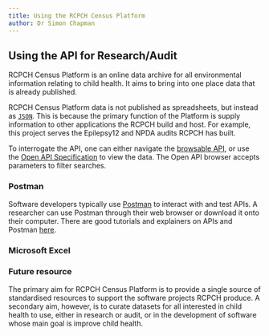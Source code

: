 ```yaml
---
title: Using the RCPCH Census Platform
author: Dr Simon Chapman
---
```


## Using the API for Research/Audit

RCPCH Census Platform is an online data archive for all environmental information relating to child health. It aims to bring into one place data that is already published.

RCPCH Census Platform data is not published as spreadsheets, but instead as [`JSON`](https://www.json.org/json-en.html). This is because the primary function of the Platform is supply information to other applications the RCPCH build and host. For example, this project serves the Epilepsy12 and NPDA audits RCPCH has built.

To interrogate the API, one can either navigate the [browsable API](url), or use the [Open API Specification](url) to view the data. The Open API browser accepts parameters to filter searches.

### Postman

Software developers typically use [Postman](https://www.postman.com/) to interact with and test APIs. A researcher can use Postman through their web browser or download it onto their computer. There are good tutorials and explainers on APIs and Postman [here](https://learning.postman.com/docs/getting-started/overview/).

### Microsoft Excel

<!-- This bit needs doing: TBH I don't know have to get Excel to talk to a JSON API, and guess that involves writing some visual basic. -->

### Future resource

The primary aim for RCPCH Census Platform is to provide a single source of standardised resources to support the software projects RCPCH produce. A secondary aim, however, is to curate datasets for all interested in child health to use, either in research or audit, or in the development of software whose main goal is improve child health.
